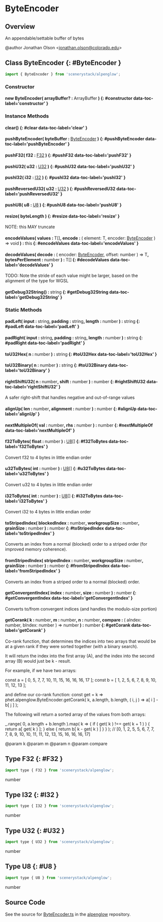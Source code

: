 # ByteEncoder

## Overview

An appendable/settable buffer of bytes

@author Jonathan Olson &lt;jonathan.olson@colorado.edu&gt;

## Class ByteEncoder {: #ByteEncoder }


```js
import { ByteEncoder } from 'scenerystack/alpenglow';
```
### Constructor

#### new ByteEncoder( arrayBuffer? : <span style="font-weight: 400;">ArrayBuffer</span> ) {: #constructor data-toc-label='constructor' }

### Instance Methods

#### clear() {: #clear data-toc-label='clear' }

#### pushByteEncoder( byteBuffer : <span style="font-weight: 400;">[ByteEncoder](../alpenglow/ByteEncoder.md)</span> ) {: #pushByteEncoder data-toc-label='pushByteEncoder' }

#### pushF32( f32 : <span style="font-weight: 400;">[F32](../alpenglow/ByteEncoder.md#F32)</span> ) {: #pushF32 data-toc-label='pushF32' }

#### pushU32( u32 : <span style="font-weight: 400;">[U32](../alpenglow/ByteEncoder.md#U32)</span> ) {: #pushU32 data-toc-label='pushU32' }

#### pushI32( i32 : <span style="font-weight: 400;">[I32](../alpenglow/ByteEncoder.md#I32)</span> ) {: #pushI32 data-toc-label='pushI32' }

#### pushReversedU32( u32 : <span style="font-weight: 400;">[U32](../alpenglow/ByteEncoder.md#U32)</span> ) {: #pushReversedU32 data-toc-label='pushReversedU32' }

#### pushU8( u8 : <span style="font-weight: 400;">[U8](../alpenglow/ByteEncoder.md#U8)</span> ) {: #pushU8 data-toc-label='pushU8' }

#### resize( byteLength ) {: #resize data-toc-label='resize' }

NOTE: this MAY truncate

#### encodeValues( values : <span style="font-weight: 400;">T[]</span>, encode : <span style="font-weight: 400;">( element: T, encoder: [ByteEncoder](../alpenglow/ByteEncoder.md) ) =&gt; <span style="color: hsla(calc(var(--md-hue) + 180deg),80%,40%,1);">void</span></span> ) : <span style="font-weight: 400;"><span style="color: hsla(calc(var(--md-hue) + 180deg),80%,40%,1);">this</span></span> {: #encodeValues data-toc-label='encodeValues' }

#### decodeValues( decode : <span style="font-weight: 400;">( encoder: [ByteEncoder](../alpenglow/ByteEncoder.md), offset: <span style="color: hsla(calc(var(--md-hue) + 180deg),80%,40%,1);">number</span> ) =&gt; T</span>, bytesPerElement : <span style="font-weight: 400;"><span style="color: hsla(calc(var(--md-hue) + 180deg),80%,40%,1);">number</span></span> ) : <span style="font-weight: 400;">T[]</span> {: #decodeValues data-toc-label='decodeValues' }

TODO: Note the stride of each value might be larger, based on the alignment of the type for WGSL

#### getDebug32String() : <span style="font-weight: 400;"><span style="color: hsla(calc(var(--md-hue) + 180deg),80%,40%,1);">string</span></span> {: #getDebug32String data-toc-label='getDebug32String' }

### Static Methods

#### padLeft( input : <span style="font-weight: 400;"><span style="color: hsla(calc(var(--md-hue) + 180deg),80%,40%,1);">string</span></span>, padding : <span style="font-weight: 400;"><span style="color: hsla(calc(var(--md-hue) + 180deg),80%,40%,1);">string</span></span>, length : <span style="font-weight: 400;"><span style="color: hsla(calc(var(--md-hue) + 180deg),80%,40%,1);">number</span></span> ) : <span style="font-weight: 400;"><span style="color: hsla(calc(var(--md-hue) + 180deg),80%,40%,1);">string</span></span> {: #padLeft data-toc-label='padLeft' }

#### padRight( input : <span style="font-weight: 400;"><span style="color: hsla(calc(var(--md-hue) + 180deg),80%,40%,1);">string</span></span>, padding : <span style="font-weight: 400;"><span style="color: hsla(calc(var(--md-hue) + 180deg),80%,40%,1);">string</span></span>, length : <span style="font-weight: 400;"><span style="color: hsla(calc(var(--md-hue) + 180deg),80%,40%,1);">number</span></span> ) : <span style="font-weight: 400;"><span style="color: hsla(calc(var(--md-hue) + 180deg),80%,40%,1);">string</span></span> {: #padRight data-toc-label='padRight' }

#### toU32Hex( n : <span style="font-weight: 400;"><span style="color: hsla(calc(var(--md-hue) + 180deg),80%,40%,1);">number</span></span> ) : <span style="font-weight: 400;"><span style="color: hsla(calc(var(--md-hue) + 180deg),80%,40%,1);">string</span></span> {: #toU32Hex data-toc-label='toU32Hex' }

#### toU32Binary( n : <span style="font-weight: 400;"><span style="color: hsla(calc(var(--md-hue) + 180deg),80%,40%,1);">number</span></span> ) : <span style="font-weight: 400;"><span style="color: hsla(calc(var(--md-hue) + 180deg),80%,40%,1);">string</span></span> {: #toU32Binary data-toc-label='toU32Binary' }

#### rightShiftU32( n : <span style="font-weight: 400;"><span style="color: hsla(calc(var(--md-hue) + 180deg),80%,40%,1);">number</span></span>, shift : <span style="font-weight: 400;"><span style="color: hsla(calc(var(--md-hue) + 180deg),80%,40%,1);">number</span></span> ) : <span style="font-weight: 400;"><span style="color: hsla(calc(var(--md-hue) + 180deg),80%,40%,1);">number</span></span> {: #rightShiftU32 data-toc-label='rightShiftU32' }

A safer right-shift that handles negative and out-of-range values

#### alignUp( len : <span style="font-weight: 400;"><span style="color: hsla(calc(var(--md-hue) + 180deg),80%,40%,1);">number</span></span>, alignment : <span style="font-weight: 400;"><span style="color: hsla(calc(var(--md-hue) + 180deg),80%,40%,1);">number</span></span> ) : <span style="font-weight: 400;"><span style="color: hsla(calc(var(--md-hue) + 180deg),80%,40%,1);">number</span></span> {: #alignUp data-toc-label='alignUp' }

#### nextMultipleOf( val : <span style="font-weight: 400;"><span style="color: hsla(calc(var(--md-hue) + 180deg),80%,40%,1);">number</span></span>, rhs : <span style="font-weight: 400;"><span style="color: hsla(calc(var(--md-hue) + 180deg),80%,40%,1);">number</span></span> ) : <span style="font-weight: 400;"><span style="color: hsla(calc(var(--md-hue) + 180deg),80%,40%,1);">number</span></span> {: #nextMultipleOf data-toc-label='nextMultipleOf' }

#### f32ToBytes( float : <span style="font-weight: 400;"><span style="color: hsla(calc(var(--md-hue) + 180deg),80%,40%,1);">number</span></span> ) : <span style="font-weight: 400;">[U8](../alpenglow/ByteEncoder.md#U8)[]</span> {: #f32ToBytes data-toc-label='f32ToBytes' }

Convert f32 to 4 bytes in little endian order

#### u32ToBytes( int : <span style="font-weight: 400;"><span style="color: hsla(calc(var(--md-hue) + 180deg),80%,40%,1);">number</span></span> ) : <span style="font-weight: 400;">[U8](../alpenglow/ByteEncoder.md#U8)[]</span> {: #u32ToBytes data-toc-label='u32ToBytes' }

Convert u32 to 4 bytes in little endian order

#### i32ToBytes( int : <span style="font-weight: 400;"><span style="color: hsla(calc(var(--md-hue) + 180deg),80%,40%,1);">number</span></span> ) : <span style="font-weight: 400;">[U8](../alpenglow/ByteEncoder.md#U8)[]</span> {: #i32ToBytes data-toc-label='i32ToBytes' }

Convert i32 to 4 bytes in little endian order

#### toStripedIndex( blockedIndex : <span style="font-weight: 400;"><span style="color: hsla(calc(var(--md-hue) + 180deg),80%,40%,1);">number</span></span>, workgroupSize : <span style="font-weight: 400;"><span style="color: hsla(calc(var(--md-hue) + 180deg),80%,40%,1);">number</span></span>, grainSize : <span style="font-weight: 400;"><span style="color: hsla(calc(var(--md-hue) + 180deg),80%,40%,1);">number</span></span> ) : <span style="font-weight: 400;"><span style="color: hsla(calc(var(--md-hue) + 180deg),80%,40%,1);">number</span></span> {: #toStripedIndex data-toc-label='toStripedIndex' }

Converts an index from a normal (blocked) order to a striped order (for improved memory coherence).

#### fromStripedIndex( stripedIndex : <span style="font-weight: 400;"><span style="color: hsla(calc(var(--md-hue) + 180deg),80%,40%,1);">number</span></span>, workgroupSize : <span style="font-weight: 400;"><span style="color: hsla(calc(var(--md-hue) + 180deg),80%,40%,1);">number</span></span>, grainSize : <span style="font-weight: 400;"><span style="color: hsla(calc(var(--md-hue) + 180deg),80%,40%,1);">number</span></span> ) : <span style="font-weight: 400;"><span style="color: hsla(calc(var(--md-hue) + 180deg),80%,40%,1);">number</span></span> {: #fromStripedIndex data-toc-label='fromStripedIndex' }

Converts an index from a striped order to a normal (blocked) order.

#### getConvergentIndex( index : <span style="font-weight: 400;"><span style="color: hsla(calc(var(--md-hue) + 180deg),80%,40%,1);">number</span></span>, size : <span style="font-weight: 400;"><span style="color: hsla(calc(var(--md-hue) + 180deg),80%,40%,1);">number</span></span> ) : <span style="font-weight: 400;"><span style="color: hsla(calc(var(--md-hue) + 180deg),80%,40%,1);">number</span></span> {: #getConvergentIndex data-toc-label='getConvergentIndex' }

Converts to/from convergent indices (and handles the modulo-size portion)

#### getCorank( k : <span style="font-weight: 400;"><span style="color: hsla(calc(var(--md-hue) + 180deg),80%,40%,1);">number</span></span>, m : <span style="font-weight: 400;"><span style="color: hsla(calc(var(--md-hue) + 180deg),80%,40%,1);">number</span></span>, n : <span style="font-weight: 400;"><span style="color: hsla(calc(var(--md-hue) + 180deg),80%,40%,1);">number</span></span>, compare : <span style="font-weight: 400;">( aIndex: <span style="color: hsla(calc(var(--md-hue) + 180deg),80%,40%,1);">number</span>, bIndex: <span style="color: hsla(calc(var(--md-hue) + 180deg),80%,40%,1);">number</span> ) =&gt; <span style="color: hsla(calc(var(--md-hue) + 180deg),80%,40%,1);">number</span></span> ) : <span style="font-weight: 400;"><span style="color: hsla(calc(var(--md-hue) + 180deg),80%,40%,1);">number</span></span> {: #getCorank data-toc-label='getCorank' }

Co-rank function, that determines the indices into two arrays that would be at a given rank if they were sorted
together (with a binary search).

It will return the index into the first array (A), and the index into the second array (B) would just be
k - result.

For example, if we have two arrays:

const a = [ 0, 5, 7, 7, 10, 11, 15, 16, 16, 16, 17 ];
const b = [ 1, 2, 5, 6, 7, 8, 9, 10, 11, 12, 13 ];

and define our co-rank function:
const get = k =&gt; phet.alpenglow.ByteEncoder.getCorank( k, a.length, b.length, ( i, j ) =&gt; a[ i ] - b[ j ] );

The following will return a sorted array of the values from both arrays:

_.range( 0, a.length + b.length ).map( k =&gt; {
  if ( get( k ) !== get( k + 1 ) ) {
    return a[ get( k ) ];
  } else {
    return b[ k - get( k ) ]
  }
} );
// [0, 1, 2, 5, 5, 6, 7, 7, 7, 8, 9, 10, 10, 11, 11, 12, 13, 15, 16, 16, 16, 17]

@param k
@param m
@param n
@param compare



## Type F32 {: #F32 }


```js
import type { F32 } from 'scenerystack/alpenglow';
```


<span style="color: hsla(calc(var(--md-hue) + 180deg),80%,40%,1);">number</span>



## Type I32 {: #I32 }


```js
import type { I32 } from 'scenerystack/alpenglow';
```


<span style="color: hsla(calc(var(--md-hue) + 180deg),80%,40%,1);">number</span>



## Type U32 {: #U32 }


```js
import type { U32 } from 'scenerystack/alpenglow';
```


<span style="color: hsla(calc(var(--md-hue) + 180deg),80%,40%,1);">number</span>



## Type U8 {: #U8 }


```js
import type { U8 } from 'scenerystack/alpenglow';
```


<span style="color: hsla(calc(var(--md-hue) + 180deg),80%,40%,1);">number</span>



## Source Code

See the source for [ByteEncoder.ts](https://github.com/phetsims/alpenglow/blob/main/js/webgpu/compute/ByteEncoder.ts) in the [alpenglow](https://github.com/phetsims/alpenglow) repository.
